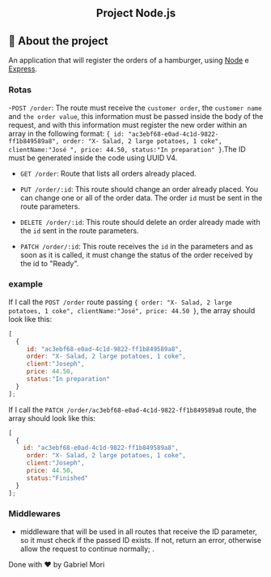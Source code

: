 <h2 align="center">
 Project Node.js
</h2>


## :rocket: About the project 

  An application that will register the orders of a hamburger, using [Node](https://nodejs.org/en/) e [Express](https://expressjs.com/pt-br/).

### Rotas
-`POST /order`: The route must receive the `customer order`, the `customer name` and `the order value`, this information must be passed inside the body of the request, and with this information must register the new order within an array in the following format: `{ id: "ac3ebf68-e0ad-4c1d-9822-ff1b849589a8", order: "X- Salad, 2 large potatoes, 1 coke", clientName:"José ", price: 44.50, status:"In preparation" }`.The ID must be generated inside the code using UUID V4.

- `GET /order`: Route that lists all orders already placed.

- `PUT /order/:id`: This route should change an order already placed. You can change one or all of the order data. The order `id` must be sent in the route parameters.

- `DELETE /order/:id`: This route should delete an order already made with the `id` sent in the route parameters.


- `PATCH /order/:id`: This route receives the `id` in the parameters and as soon as it is called, it must change the status of the order received by the id to "Ready".

### example


If I call the `POST /order` route passing `{ order: "X- Salad, 2 large potatoes, 1 coke", clientName:"José", price: 44.50 }`,
the array should look like this:

```js
[
  {
     id: "ac3ebf68-e0ad-4c1d-9822-ff1b849589a8",
     order: "X- Salad, 2 large potatoes, 1 coke",
     client:"Joseph",
     price: 44.50,
     status:"In preparation"
  }
];
```

If I call the `PATCH /order/ac3ebf68-e0ad-4c1d-9822-ff1b849589a8` route,
the array should look like this:
```js
[
  {
    id: "ac3ebf68-e0ad-4c1d-9822-ff1b849589a8",
     order: "X- Salad, 2 large potatoes, 1 coke",
     client:"Joseph",
     price: 44.50,
     status:"Finished"
  }
];
```

### Middlewares

-  middleware that will be used in all routes that receive the ID parameter, so it must check if the passed ID exists. If not, return an error, otherwise allow the request to continue normally;
.


Done with ♥ by Gabriel Mori
